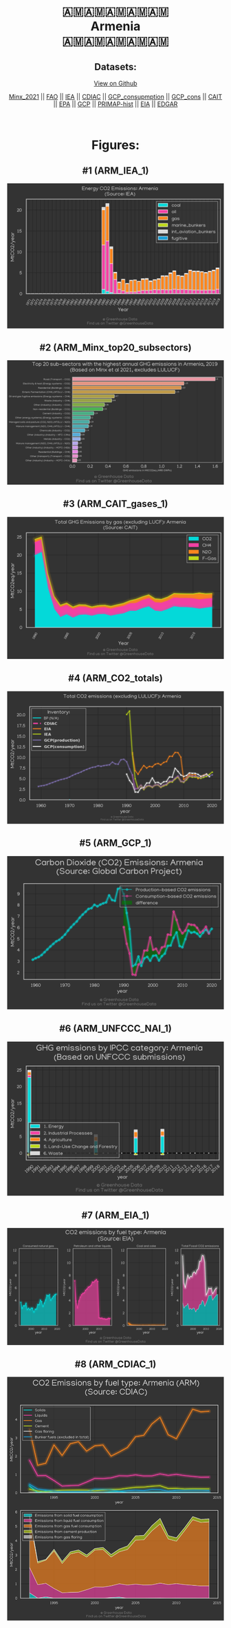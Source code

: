 
<center>
<h1 align="center">
🇦🇲🇦🇲🇦🇲🇦🇲🇦🇲
<br>
Armenia
<br>
🇦🇲🇦🇲🇦🇲🇦🇲🇦🇲
</h1>
<h2>Datasets:</h2>
<p><a href="https://github.com/dquintani/GreenhouseData/tree/master/country_data/ARM_Armenia/data">View on Github</a>
<br></p><p><a href="data/ARM_Minx_2021.csv">Minx_2021</a> || <a href="data/ARM_FAO.csv">FAO</a> || <a href="data/ARM_IEA.csv">IEA</a> || <a href="data/ARM_CDIAC.csv">CDIAC</a> || <a href="data/ARM_GCP_consupmption.csv">GCP_consupmption</a> || <a href="data/ARM_GCP_cons.csv">GCP_cons</a> || <a href="data/ARM_CAIT.csv">CAIT</a> || <a href="data/ARM_EPA.csv">EPA</a> || <a href="data/ARM_GCP.csv">GCP</a> || <a href="data/ARM_PRIMAP-hist.csv">PRIMAP-hist</a> || <a href="data/ARM_EIA.csv">EIA</a> || <a href="data/ARM_EDGAR.csv">EDGAR</a></p><p><br></p>
<h1>Figures:</h1><h2>#1 (ARM_IEA_1)</h2>
<p><img alt="" src="figures/ARM_IEA_1.png" /></p><h2>#2 (ARM_Minx_top20_subsectors)</h2>
<p><img alt="" src="figures/ARM_Minx_top20_subsectors.png" /></p><h2>#3 (ARM_CAIT_gases_1)</h2>
<p><img alt="" src="figures/ARM_CAIT_gases_1.png" /></p><h2>#4 (ARM_CO2_totals)</h2>
<p><img alt="" src="figures/ARM_CO2_totals.png" /></p><h2>#5 (ARM_GCP_1)</h2>
<p><img alt="" src="figures/ARM_GCP_1.png" /></p><h2>#6 (ARM_UNFCCC_NAI_1)</h2>
<p><img alt="" src="figures/ARM_UNFCCC_NAI_1.png" /></p><h2>#7 (ARM_EIA_1)</h2>
<p><img alt="" src="figures/ARM_EIA_1.png" /></p><h2>#8 (ARM_CDIAC_1)</h2>
<p><img alt="" src="figures/ARM_CDIAC_1.png" /></p>